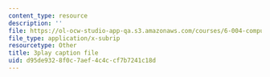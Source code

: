 ```yaml
---
content_type: resource
description: ''
file: https://ol-ocw-studio-app-qa.s3.amazonaws.com/courses/6-004-computation-structures-spring-2017/d95de9328f0c7aef4c4ccf7b7241c18d_luHnuoDkAtU.srt
file_type: application/x-subrip
resourcetype: Other
title: 3play caption file
uid: d95de932-8f0c-7aef-4c4c-cf7b7241c18d
---
```

